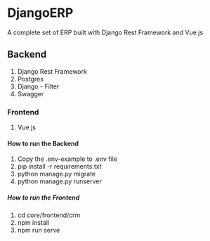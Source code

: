 # DjangoERP
A complete set of ERP built with Django Rest Framework and Vue js

## Backend
1. Django Rest Framework
2. Postgres
3. Django - Filter
4. Swagger

### Frontend
1. Vue js

#### How to run the Backend
1. Copy the .env-example to .env file
2. pip install -r requirements.txt
3. python manage.py migrate
4. python manage.py runserver

##### How to run the Frontend
1. cd core/frontend/crm
2. npm install
3. npm run serve

